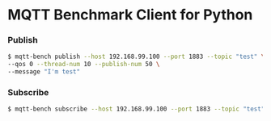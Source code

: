 # MQTT Benchmark Client for Python

### Publish
```sh
$ mqtt-bench publish --host 192.168.99.100 --port 1883 --topic "test" \
--qos 0 --thread-num 10 --publish-num 50 \
--message "I'm test"
```

### Subscribe
```sh
$ mqtt-bench subscribe --host 192.168.99.100 --port 1883 --topic "test" --qos 2
```